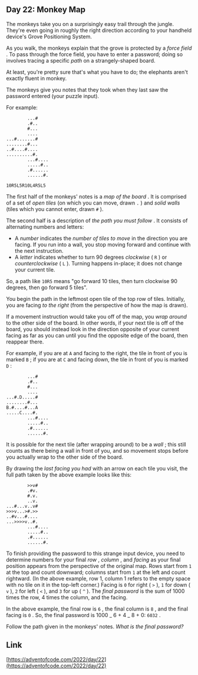 ## Day 22: Monkey Map

The monkeys take you on a surprisingly easy trail through the jungle. They're even going in roughly the right direction according to your handheld device's Grove Positioning System.

As you walk, the monkeys explain that the grove is protected by a _force field_ . To pass through the force field, you have to enter a password; doing so involves tracing a specific _path_ on a strangely-shaped board.

At least, you're pretty sure that's what you have to do; the elephants aren't exactly fluent in monkey.

The monkeys give you notes that they took when they last saw the password entered (your puzzle input).

For example:

```
        ...#
        .#..
        #...
        ....
...#.......#
........#...
..#....#....
..........#.
        ...#....
        .....#..
        .#......
        ......#.

10R5L5R10L4R5L5
```

The first half of the monkeys' notes is a _map of the board_ . It is comprised of a set of _open tiles_ (on which you can move, drawn `.` ) and _solid walls_ (tiles which you cannot enter, drawn `#` ).

The second half is a description of _the path you must follow_ . It consists of alternating numbers and letters:

- A _number_ indicates the _number of tiles to move_ in the direction you are facing. If you run into a wall, you stop moving forward and continue with the next instruction.
- A _letter_ indicates whether to turn 90 degrees _clockwise_ ( `R` ) or _counterclockwise_ ( `L` ). Turning happens in-place; it does not change your current tile.

So, a path like `10R5` means "go forward 10 tiles, then turn clockwise 90 degrees, then go forward 5 tiles".

You begin the path in the leftmost open tile of the top row of tiles. Initially, you are facing _to the right_ (from the perspective of how the map is drawn).

If a movement instruction would take you off of the map, you _wrap around_ to the other side of the board. In other words, if your next tile is off of the board, you should instead look in the direction opposite of your current facing as far as you can until you find the opposite edge of the board, then reappear there.

For example, if you are at `A` and facing to the right, the tile in front of you is marked `B` ; if you are at `C` and facing down, the tile in front of you is marked `D` :

```
        ...#
        .#..
        #...
        ....
...#.D.....#
........#...
B.#....#...A
.....C....#.
        ...#....
        .....#..
        .#......
        ......#.
```

It is possible for the next tile (after wrapping around) to be a _wall_ ; this still counts as there being a wall in front of you, and so movement stops before you actually wrap to the other side of the board.

By drawing the _last facing you had_ with an arrow on each tile you visit, the full path taken by the above example looks like this:

```
        >>v#
        .#v.
        #.v.
        ..v.
...#...v..v#
>>>v...>#.>>
..#v...#....
...>>>>v..#.
        ...#....
        .....#..
        .#......
        ......#.
```

To finish providing the password to this strange input device, you need to determine numbers for your final _row_ , _column_ , and _facing_ as your final position appears from the perspective of the original map. Rows start from `1` at the top and count downward; columns start from `1` at the left and count rightward. (In the above example, row 1, column 1 refers to the empty space with no tile on it in the top-left corner.) Facing is `0` for right ( `>` ), `1` for down ( `v` ), `2` for left ( `<` ), and `3` for up ( `^` ). The _final password_ is the sum of 1000 times the row, 4 times the column, and the facing.

In the above example, the final row is `6` , the final column is `8` , and the final facing is `0` . So, the final password is 1000 _ 6 + 4 _ 8 + 0: `6032` .

Follow the path given in the monkeys' notes. _What is the final password?_

## Link

[https://adventofcode.com/2022/day/22](https://adventofcode.com/2022/day/22)
